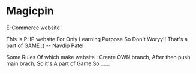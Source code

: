 # Magicpin
E-Commerce website 

This is PHP website For Only Learning Purpose So Don't Woryy!!
That's a part of GAME :)
           -- Navdip Patel

Some Rules Of which make website :
           Create OWN branch,
           After then push main brach,
           So it's A part of Game So ......
